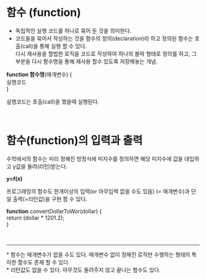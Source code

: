 # 함수 (function)

- 독립적인 실행 코드를 하나로 묶어 둔 것을 의미한다. 
- 코드들을 묶어서 작성하는 것을 함수의 정의(declaration)라 하고 정의된 함수는 호출(call)을 통해 실행 할 수 있다.</br>
다시 재사용을 할법한 로직을 코드로 작성하여 하나의 블락 형태로 정의를 하고, 그 부분을 다시 함수명을 통해 재사용 할수 있도록 저장해놓는 개념.

<b>function 함수명</b>(매개변수) { </br>
실행코드 </br>
} </br>

실행코드는 호출(call)을 했을때 실행된다.

</br>

# 함수(function)의 입력과 출력

수학에서의 함수는 미리 정해진 방정식에 미지수를 정의하면 해당 미지수에 값을 대입하고 y값을 돌려(리턴)받는다. </br>

<b> y=f(x) </b>
</br>

프로그래밍의 함수도 한개이상의 입력(or 아무입력 없을 수도 있음) (= 매개변수)과 단일 출력(=리턴값)을 구현 할 수 있다.</br>

<b>function</b> convertDollarToWor(dollar) {</br>
return (dollar * 1201.2);</br>
}


</br>
<hr>
* 함수는 매개변수가 없을 수도 있다. 매개변수 없이 정해진 로직만 수행하는 형태의 특이한 함수도 존재 할 수 있다.</br>
* 리턴값도 없을 수 있다. 아무것도 돌려주지 않고 끝나는 함수도 있다.

